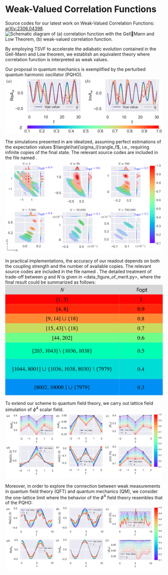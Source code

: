 # Weak-Valued Correlation Functions

Source codes for our latest work on Weak-Valued Correlation Functions: [arXiv:2306.04398](https://doi.org/10.48550/arXiv.2306.04398).
![Schematic diagram of (a) correlation function with the GellMann and Low Theorem, (b) weak-valued
correlation function.](https://github.com/GnefnAuy/GF-WV/blob/main/Fig0.png)

By employing TSVF to accelerate the adiabatic evolution contained in the Gell-Mann and Low theorem, we establish an equivalent theory where correlation function is interpreted as weak values.

Our proposal in quantum mechanics is exemplified by the perturbed quantum harmonic oscillator (PQHO). 
![QM scheme: Idealized Simulation](https://github.com/GnefnAuy/GF-WV/blob/main/Fig1.png)

The simulations presented in are idealized, assuming perfect estimations of the expectation values $\langle\hat{\sigma_i}\rangle_f$, i.e.,  requiring infinite copies of the final state. The relevant source codes are included in the file named <QM-Ideal Simulation_g>.
![QM scheme: Practical Simulation](https://github.com/GnefnAuy/GF-WV/blob/main/Fig2.png)

In practical implementations, the accuracy of our readout depends on both the coupling strength and the number of available copies. The relevant source codes are included in the file named <QM-Practical Simulation_gNM>. The detailed treatment of trade-off between $g$ and $N$ is given in <data_figure_of_merit.py>, where the final result could be summarized as follows:
![Trade-off details](https://github.com/GnefnAuy/GF-WV/blob/main/FigS3.png)

To extend our scheme to quantum field theory, we carry out lattice field simulation of $\phi^4$ scalar field.
![QFT scheme: Lattice Simulation](https://github.com/GnefnAuy/GF-WV/blob/main/Fig3.png)

Moreover, in order to explore the connection between weak measurements in quantum field theory (QFT) and quantum mechanics (QM), we consider the one-lattice limit where the behavior of the $\phi^4$ field theory resembles that of the PQHO:
![Connection between QM and QFT](https://github.com/GnefnAuy/GF-WV/blob/main/FigS5.png)


